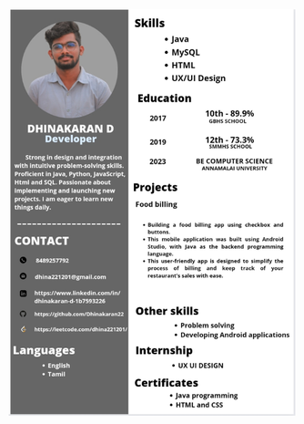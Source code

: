 <html>
  <body>
<img src="https://github.com/Dhinakaran22/Resume/blob/main/Resume.jpg">
  </body>
</html>

